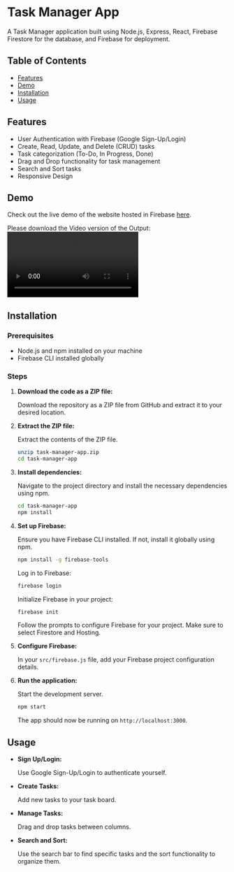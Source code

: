 # Task Manager App

A Task Manager application built using Node.js, Express, React, Firebase Firestore for the database, and Firebase for deployment.

## Table of Contents

- [Features](#features)
- [Demo](#demo)
- [Installation](#installation)
- [Usage](#usage)

## Features

- User Authentication with Firebase (Google Sign-Up/Login)
- Create, Read, Update, and Delete (CRUD) tasks
- Task categorization (To-Do, In Progress, Done)
- Drag and Drop functionality for task management
- Search and Sort tasks
- Responsive Design

## Demo

Check out the live demo of the website hosted in Firebase [here](https://task-manager-app-fd207.web.app/sign-in).

Please download the Video version of the Output: ![Download Here](output.mp4)

## Installation

### Prerequisites

- Node.js and npm installed on your machine
- Firebase CLI installed globally

### Steps

1. **Download the code as a ZIP file:**

   Download the repository as a ZIP file from GitHub and extract it to your desired location.

2. **Extract the ZIP file:**

   Extract the contents of the ZIP file.

   ```bash
   unzip task-manager-app.zip
   cd task-manager-app
   ```

3. **Install dependencies:**

   Navigate to the project directory and install the necessary dependencies using npm.

   ```bash
   cd task-manager-app
   npm install
   ```

4. **Set up Firebase:**

   Ensure you have Firebase CLI installed. If not, install it globally using npm.

   ```bash
   npm install -g firebase-tools
   ```

   Log in to Firebase:

   ```bash
   firebase login
   ```

   Initialize Firebase in your project:

   ```bash
   firebase init
   ```

   Follow the prompts to configure Firebase for your project. Make sure to select Firestore and Hosting.

5. **Configure Firebase:**

   In your `src/firebase.js` file, add your Firebase project configuration details.

6. **Run the application:**

   Start the development server.

   ```bash
   npm start
   ```

   The app should now be running on `http://localhost:3000`.

## Usage

- **Sign Up/Login:**

  Use Google Sign-Up/Login to authenticate yourself.

- **Create Tasks:**

  Add new tasks to your task board.

- **Manage Tasks:**

  Drag and drop tasks between columns.

- **Search and Sort:**

  Use the search bar to find specific tasks and the sort functionality to organize them.
